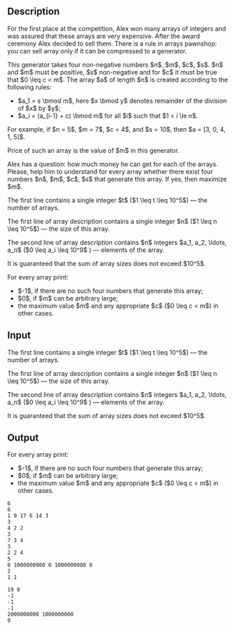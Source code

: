 ## Description

<div><p>For the first place at the competition, Alex won many arrays of integers and was assured that these arrays are very expensive. After the award ceremony Alex decided to sell them. There is a rule in arrays pawnshop: you can sell array only if it can be compressed to a generator.</p><p>This generator takes four non-negative numbers $n$, $m$, $c$, $s$. $n$ and $m$ must be positive, $s$ non-negative and for $c$ it must be true that $0 \leq c &lt; m$. The array $a$ of length $n$ is created according to the following rules: </p><ul> <li> $a_1 = s \bmod m$, here $x \bmod y$ denotes remainder of the division of $x$ by $y$; </li><li> $a_i = (a_{i-1} + c) \bmod m$ for all $i$ such that $1 &lt; i \le n$. </li></ul><p>For example, if $n = 5$, $m = 7$, $c = 4$, and $s = 10$, then $a = [3, 0, 4, 1, 5]$.</p><p>Price of such an array is the value of $m$ in this generator.</p><p>Alex has a question: how much money he can get for each of the arrays. Please, help him to understand for every array whether there exist four numbers $n$, $m$, $c$, $s$ that generate this array. If yes, then maximize $m$.</p></div><div class="input-specification"><p>The first line contains a single integer $t$ ($1 \leq t \leq 10^5$)&nbsp;— the number of arrays.</p><p>The first line of array description contains a single integer $n$ ($1 \leq n \leq 10^5$)&nbsp;— the size of this array.</p><p>The second line of array description contains $n$ integers $a_1, a_2, \ldots, a_n$ ($0 \leq a_i \leq 10^9$ )&nbsp;— elements of the array. </p><p>It is guaranteed that the sum of array sizes does not exceed $10^5$.</p></div><div class="output-specification"><p>For every array print: </p><ul> <li> $-1$, if there are no such four numbers that generate this array; </li><li> $0$, if $m$ can be arbitrary large; </li><li> the maximum value $m$ and any appropriate $c$ ($0 \leq c &lt; m$) in other cases. </li></ul></div>

## Input

<p>The first line contains a single integer $t$ ($1 \leq t \leq 10^5$)&nbsp;— the number of arrays.</p><p>The first line of array description contains a single integer $n$ ($1 \leq n \leq 10^5$)&nbsp;— the size of this array.</p><p>The second line of array description contains $n$ integers $a_1, a_2, \ldots, a_n$ ($0 \leq a_i \leq 10^9$ )&nbsp;— elements of the array. </p><p>It is guaranteed that the sum of array sizes does not exceed $10^5$.</p>

## Output

<p>For every array print: </p><ul> <li> $-1$, if there are no such four numbers that generate this array; </li><li> $0$, if $m$ can be arbitrary large; </li><li> the maximum value $m$ and any appropriate $c$ ($0 \leq c &lt; m$) in other cases. </li></ul>





```input1
6
6
1 9 17 6 14 3
3
4 2 2
3
7 3 4
3
2 2 4
5
0 1000000000 0 1000000000 0
2
1 1
```




```output1
19 8
-1
-1
-1
2000000000 1000000000
0
```


